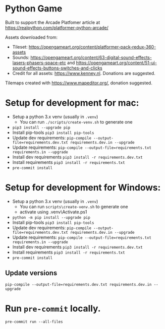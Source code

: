 # Python Game

Built to support the Arcade Platfomer article at https://realpython.com/platformer-python-arcade/

Assets downloaded from:

- Tileset: https://opengameart.org/content/platformer-pack-redux-360-assets
- Sounds: https://opengameart.org/content/63-digital-sound-effects-lasers-phasers-space-etc and https://opengameart.org/content/51-ui-sound-effects-buttons-switches-and-clicks
- Credit for all assets: https://www.kenney.nl. Donations are suggested.

Tilemaps created with https://www.mapeditor.org/, donation suggested.

# Setup for development for mac:

- Setup a python 3.x venv (usually in `.venv`)
  - You can run `./scripts/create-venv.sh` to generate one
- `pip3 install --upgrade pip`
- Install pip-tools `pip3 install pip-tools`
- Update dev requirements: `pip-compile --output-file=requirements.dev.txt requirements.dev.in --upgrade`
- Update requirements: `pip-compile --output-file=requirements.txt requirements.in --upgrade`
- Install dev requirements `pip3 install -r requirements.dev.txt`
- Install requirements `pip3 install -r requirements.txt`
- `pre-commit install`

# Setup for development for Windows:

- Setup a python 3.x venv (usually in `.venv`)
  - You can run `scripts\create-venv.sh` to generate one
  - activate using .venv\Activate.ps1
- `python -m pip install --upgrade pip`
- Install pip-tools `pip3 install pip-tools`
- Update dev requirements: `pip-compile --output-file=requirements.dev.txt requirements.dev.in --upgrade`
- Update requirements: `pip-compile --output-file=requirements.txt requirements.in --upgrade`
- Install dev requirements `pip3 install -r requirements.dev.txt`
- Install requirements `pip3 install -r requirements.txt`
- `pre-commit install`

## Update versions

`pip-compile --output-file=requirements.dev.txt requirements.dev.in --upgrade`

# Run `pre-commit` locally.

`pre-commit run --all-files`
